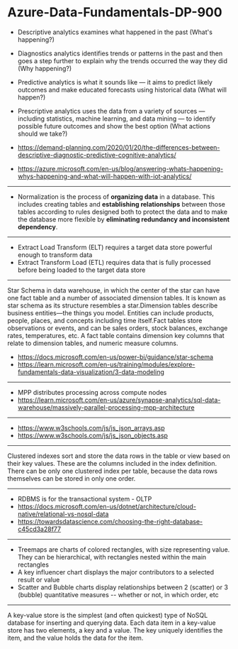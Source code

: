 # Azure-Data-Fundamentals-DP-900


- Descriptive analytics examines what happened in the past (What's happening?)
- Diagnostics analytics identifies trends or patterns in the past and then goes a step further to explain why the trends occurred the way they did (Why happening?)
- Predictive analytics is what it sounds like — it aims to predict likely outcomes and make educated forecasts using historical data (What will happen?)
- Prescriptive analytics uses the data from a variety of sources — including statistics, machine learning, and data mining — to identify possible future outcomes and show the best option (What actions should we take?)

- https://demand-planning.com/2020/01/20/the-differences-between-descriptive-diagnostic-predictive-cognitive-analytics/ 
- https://azure.microsoft.com/en-us/blog/answering-whats-happening-whys-happening-and-what-will-happen-with-iot-analytics/

------------------------------------------------

- Normalization is the process of **organizing data** in a database. This includes creating tables and **establishing relationships** between those tables according to rules designed both to protect the data and to make the database more flexible by **eliminating redundancy and inconsistent dependency**.

------------------------------------------------

- Extract Load Transform (ELT) requires a target data store powerful enough to transform data
- Extract Transform Load (ETL) requires data that is fully processed before being loaded to the target data store

-----------------------------------------------
Star Schema in data warehouse, in which the center of the star can have one fact table and a number of associated dimension tables. It is known as star schema as its structure resembles a star.Dimension tables describe business entities—the things you model. Entities can include products, people, places, and concepts including time itself.Fact tables store observations or events, and can be sales orders, stock balances, exchange rates, temperatures, etc. A fact table contains dimension key columns that relate to dimension tables, and numeric measure columns.

- https://docs.microsoft.com/en-us/power-bi/guidance/star-schema
- https://learn.microsoft.com/en-us/training/modules/explore-fundamentals-data-visualization/3-data-modeling

------------------------------------------------
- MPP distributes processing across compute nodes
- https://learn.microsoft.com/en-us/azure/synapse-analytics/sql-data-warehouse/massively-parallel-processing-mpp-architecture

------------------------------------------------
- https://www.w3schools.com/js/js_json_arrays.asp
- https://www.w3schools.com/js/js_json_objects.asp
------------------------------------------------
Clustered indexes sort and store the data rows in the table or view based on their key values. These are the columns included in the index definition. There can be only one clustered index per table, because the data rows themselves can be stored in only one order.

------------------------------------------------

- RDBMS is for the transactional system - OLTP
- https://docs.microsoft.com/en-us/dotnet/architecture/cloud-native/relational-vs-nosql-data
- https://towardsdatascience.com/choosing-the-right-database-c45cd3a28f77


------------------------------------------------
- Treemaps are charts of colored rectangles, with size representing value. They can be hierarchical, with rectangles nested within the main rectangles
- A key influencer chart displays the major contributors to a selected result or value
- Scatter and Bubble charts display relationships between 2 (scatter) or 3 (bubble) quantitative measures -- whether or not, in which order, etc

------------------------------------------------

A key-value store is the simplest (and often quickest) type of NoSQL database for inserting and querying data. Each data item in a key-value store has two elements, a key and a value. The key uniquely identifies the item, and the value holds the data for the item.




